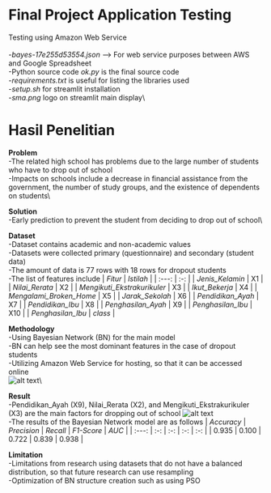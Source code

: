 # Final Project Application Testing
Testing using Amazon Web Service\
\
-*bayes-17e255d53554.json* --> For web service purposes between AWS and Google Spreadsheet\
-Python source code *ok.py* is the final source code\
-*requirements.txt* is useful for listing the libraries used\
-*setup.sh* for streamlit installation\
-*sma.png* logo on streamlit main display\

# Hasil Penelitian #
**Problem**\
-The related high school has problems due to the large number of students who have to drop out of school\
-Impacts on schools include a decrease in financial assistance from the government, the number of study groups, and the existence of dependents on students\

**Solution**\
-Early prediction to prevent the student from deciding to drop out of school\

**Dataset**\
-Dataset contains academic and non-academic values \
-Datasets were collected primary (questionnaire) and secondary (student data)\
-The amount of data is 77 rows with 18 rows for dropout students\
-The list of features include
| *Fitur* | *Istilah*  |
| :---:   | :-: |
| *Jenis_Kelamin* | X1 |
| *Nilai_Rerata* | X2 |
| *Mengikuti_Ekstrakurikuler* | X3 |
| *Ikut_Bekerja* | X4 |
| *Mengalami_Broken_Home* | X5 |
| *Jarak_Sekolah* | X6  |
| *Pendidikan_Ayah* | X7 |
| *Pendidikan_Ibu* | X8  |
| *Penghasilan_Ayah* | X9 |
| *Penghasilan_Ibu* | X10 |
| *Penghasilan_Ibu* | *class* |

**Methodology**\
-Using Bayesian Network (BN) for the main model\
-BN can help see the most dominant features in the case of dropout students\
-Utilizing Amazon Web Service for hosting, so that it can be accessed online\
![alt text](https://i.ibb.co/pfSk5p4/Group-65.png)\

**Result**\
-Pendidikan_Ayah (X9), Nilai_Rerata (X2), and Mengikuti_Ekstrakurikuler (X3) are the main factors for dropping out of school
![alt text](https://i.ibb.co/h9FNP07/Bayesian-Networks-Modelling-5.png)\
-The results of the Bayesian Network model are as follows
| *Accuracy* | *Precision*  | *Recall*  | *F1-Score*  | *AUC*  |
| :---: | :-: | :-: | :-: | :-: |
| 0.935 | 0.100 | 0.722 | 0.839 | 0.938 |

**Limitation**\
-Limitations from research using datasets that do not have a balanced distribution, so that future research can use resampling\
-Optimization of BN structure creation such as using PSO

